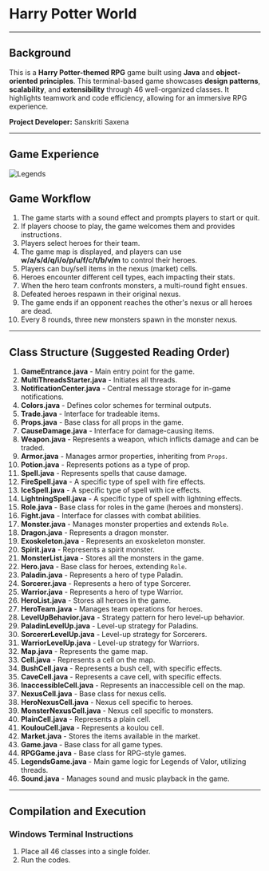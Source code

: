 # Harry Potter World

---

## Background
This is a **Harry Potter-themed RPG** game built using **Java** and **object-oriented principles**. This terminal-based game showcases **design patterns**, **scalability**, and **extensibility** through 46 well-organized classes. It highlights teamwork and code efficiency, allowing for an immersive RPG experience.

**Project Developer:** Sanskriti Saxena  

---

## Game Experience 
![Legends](https://github.com/user-attachments/assets/6c6b3f9a-5458-4195-b359-1ff6909e3cde)

## Game Workflow

1. The game starts with a sound effect and prompts players to start or quit.
2. If players choose to play, the game welcomes them and provides instructions.
3. Players select heroes for their team.
4. The game map is displayed, and players can use **w/a/s/d/q/i/o/p/u/f/c/t/b/v/m** to control their heroes.
5. Players can buy/sell items in the nexus (market) cells.
6. Heroes encounter different cell types, each impacting their stats.
7. When the hero team confronts monsters, a multi-round fight ensues.
8. Defeated heroes respawn in their original nexus.
9. The game ends if an opponent reaches the other's nexus or all heroes are dead.
10. Every 8 rounds, three new monsters spawn in the monster nexus.

---

## Class Structure (Suggested Reading Order)

1. **GameEntrance.java** - Main entry point for the game.
2. **MultiThreadsStarter.java** - Initiates all threads.
3. **NotificationCenter.java** - Central message storage for in-game notifications.
4. **Colors.java** - Defines color schemes for terminal outputs.
5. **Trade.java** - Interface for tradeable items.
6. **Props.java** - Base class for all props in the game.
7. **CauseDamage.java** - Interface for damage-causing items.
8. **Weapon.java** - Represents a weapon, which inflicts damage and can be traded.
9. **Armor.java** - Manages armor properties, inheriting from `Props`.
10. **Potion.java** - Represents potions as a type of prop.
11. **Spell.java** - Represents spells that cause damage.
12. **FireSpell.java** - A specific type of spell with fire effects.
13. **IceSpell.java** - A specific type of spell with ice effects.
14. **LightningSpell.java** - A specific type of spell with lightning effects.
15. **Role.java** - Base class for roles in the game (heroes and monsters).
16. **Fight.java** - Interface for classes with combat abilities.
17. **Monster.java** - Manages monster properties and extends `Role`.
18. **Dragon.java** - Represents a dragon monster.
19. **Exoskeleton.java** - Represents an exoskeleton monster.
20. **Spirit.java** - Represents a spirit monster.
21. **MonsterList.java** - Stores all the monsters in the game.
22. **Hero.java** - Base class for heroes, extending `Role`.
23. **Paladin.java** - Represents a hero of type Paladin.
24. **Sorcerer.java** - Represents a hero of type Sorcerer.
25. **Warrior.java** - Represents a hero of type Warrior.
26. **HeroList.java** - Stores all heroes in the game.
27. **HeroTeam.java** - Manages team operations for heroes.
28. **LevelUpBehavior.java** - Strategy pattern for hero level-up behavior.
29. **PaladinLevelUp.java** - Level-up strategy for Paladins.
30. **SorcererLevelUp.java** - Level-up strategy for Sorcerers.
31. **WarriorLevelUp.java** - Level-up strategy for Warriors.
32. **Map.java** - Represents the game map.
33. **Cell.java** - Represents a cell on the map.
34. **BushCell.java** - Represents a bush cell, with specific effects.
35. **CaveCell.java** - Represents a cave cell, with specific effects.
36. **InaccessibleCell.java** - Represents an inaccessible cell on the map.
37. **NexusCell.java** - Base class for nexus cells.
38. **HeroNexusCell.java** - Nexus cell specific to heroes.
39. **MonsterNexusCell.java** - Nexus cell specific to monsters.
40. **PlainCell.java** - Represents a plain cell.
41. **KoulouCell.java** - Represents a koulou cell.
42. **Market.java** - Stores the items available in the market.
43. **Game.java** - Base class for all game types.
44. **RPGGame.java** - Base class for RPG-style games.
45. **LegendsGame.java** - Main game logic for Legends of Valor, utilizing threads.
46. **Sound.java** - Manages sound and music playback in the game.

---

## Compilation and Execution

### Windows Terminal Instructions

1. Place all 46 classes into a single folder.
2. Run the codes.
